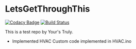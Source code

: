 # LetsGetThroughThis
[![Codacy Badge](https://api.codacy.com/project/badge/Grade/ce5edb2d194142f9ab7ea64f0038fc6a)](https://www.codacy.com/app/joelmuppidi/LetsGetThroughThis?utm_source=github.com&amp;utm_medium=referral&amp;utm_content=joelmuppidi/LetsGetThroughThis&amp;utm_campaign=Badge_Grade)
[![Build Status](https://travis-ci.com/joelmuppidi/LetsGetThroughThis.svg?branch=master)](https://travis-ci.com/joelmuppidi/LetsGetThroughThis)

This is a test repo by Your's Truly.

*   Implemented HVAC Custom code implemented in HVAC.ino

